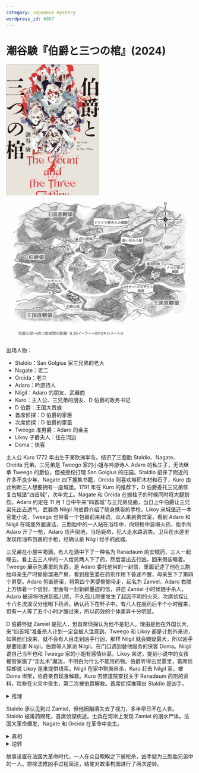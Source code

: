 ```yaml
---
category: Japanese mystery
wordpress_id: 6867
---
```


# 潮谷験『伯爵と三つの棺』(2024)

<img src=images/2024b_cover.jpg width=250/>
<img src=images/2024b_map.jpg width=500/>

出场人物：
* Staldio：San Golgius 家三兄弟的老大
* Nagate：老二
* Orcida：老三
* Adaro：吟游诗人
* Nilgil：Adaro 的朋友、武器商
* Kuro：主人公、三兄弟的朋友、D 伯爵的政务书记
* D 伯爵：王国大贵族
* 首席侦探：D 伯爵的家臣
* 次席侦探：D 伯爵的家臣
* Tweego 准男爵：Adaro 的金主
* Likoy 子爵夫人：住在河边
* Doma：侠客

主人公 Kuro 1772 年出生于某欧洲半岛，结识了三胞胎 Staldio、Nagate、Orcida 兄弟。三兄弟是 Tweego 家的小姐与吟游诗人 Adaro 的私生子，无法继承 Tweego 的爵位，但被授权打理 San Golgius 的庄园。Staldio 招徕了附近的许多不良少年，Nagate 四下搜集书籍，Orcida 则喜欢堆积木材和石子，Kuro 由此判断三人想要拥有一座城堡。1791 年在 Kuro 的推荐下，D 伯爵委托三兄弟修复古城堡“四首城”，次年完工。Nagate 和 Orcida 在搬柱子的时候同时将大腿划伤。Adaro 约定在 11 月 1 日中午来“四首城”与三兄弟见面，当日上午伯爵让三兄弟先出去透气，武器商 Nilgil 向伯爵介绍了随身携带的手枪。Likoy 来城堡还一本官能小说，Tweego 也带着一个包裹前来拜访。众人来到贵宾室，看到 Adaro 和 Nilgil 在城堡外面说话，三胞胎中的一人站在浴场中，向短枪中装填火药，抬手向 Adaro 开了一枪，Adaro 应声倒地，当场毙命，犯人走水路消失。卫兵在水道里发现用油布包裹的手枪，经确认是 Nilgil 经手的武器。

三兄弟在小屋中喝酒，有人在酒中下了一种名为 Ranadaum 的安眠药，三人一起睡去。看上去三人中的一人给另两人下了药，然后溜出去行凶，回来假装睡着。Tweego 展示包裹里的东西，是 Adaro 委托他带的一封信，里面记述了他在三胞胎母亲生产时偷偷溜进产房，看到接生婆在药剂作用下昏迷不醒，母亲生下了第四个男婴。Adaro 剪断脐带，将第四个男婴偷偷带走，起名为 Zamiel。Adaro 右膝上方绑着一个信封，里面有一封新鲜墨迹的信，讲述 Zamiel 小时候随手杀人，Adaro 被迫将他送到孤儿院，不久孤儿院便发生了起因不明的火灾。次席侦探让十八名流浪汉分组喝下药酒，确认药下在杯子中。有八人在服药后半个小时醒来，但有一人等了五个小时才醒过来，所以药效的个体差异十分明显。

D 伯爵怀疑 Zamiel 是犯人，但首席侦探认为他不是犯人，理由是他在外国长大，来“四首城”准备杀人计划一定会被人注意到。Tweego 和 Likoy 都是计划外来访，如果他们没来，就不会有人目击到凶手行凶，那样 Nilgil 就会嫌疑最大，所以凶手是要陷害 Nilgil。伯爵等人家访 Nilgil，在门口遇到替他服务的侠客 Doma。Nilgil 说自己当年也和 Tweego 家的小姐有感情纠葛。Likoy 来访，提到小说中的女孩被管家施了“淫乱术”魔法，不明白为什么不能用药物。伯爵听得云里雾里，首席侦探却说 Likoy 是来提供线索。Nilgil 在家中割腕自杀，Kuro 赶去 Nilgil 家，被 Doma 绑架，伯爵亲自现身解救。Kuro 去修道院查找关于 Ranadaum 药剂的资料，险些在火灾中丧生，第二次被伯爵解救。首席侦探推理出 Staldio 是凶手。

<details><summary>推理</summary>
Ranadaum 药效个体差异巨大，犯人为了能准确控制药量，需要先在自己身上做实验（伏线：Likoy 的提示）。夜里睡觉前的药效和白天的药效不同，为了保证准确，实验必须在白天清醒时进行。三人在小屋中昏睡了两个多小时，所以犯人白天实验时也睡了两个多小时，只有在晚餐后的酒宴期间服药，以醉酒掩饰，才能不被人怀疑。Orcida 没有参加晚宴，Nagate 负责“四首城”防御不能醉酒，所以凶手是 Staldio。
</details>

Staldio 承认见到过 Zamiel，但他因酗酒失去了视力，多半早已不在人世。Staldio 被毒药赐死，首席侦探病逝。士兵在河岸上发现 Zamiel 的溺水尸体。法国大革命爆发，Nagate 和 Orcida 在革命中丧生。

<details><summary>真相</summary>
Tweego 家小姐生下的三胞胎在小时候病逝，她委托 Nilgil 找了 Staldio、Nagate、Orcida 三兄弟冒充，继承了 San Golgius 庄园。三兄弟担心 Adaro 发现他们长得和 Zamiel 不一样，决定挑选一人将 Adaro 灭口，如果那人被抓，就将他的尸体丢入河里冒充 Zamiel（伏线：贵族会被毒药赐死，身上没有伤口），将秘密永远隐藏。Nagate 和 Orcida 为了不被选去杀人，故意在搬柱子时把大腿划伤（伏线），这样腿上有伤口就无法冒充 Zamiel。Staldio 被迫站出来当了凶手。伯爵挖开 Staldio 的墓，里面果然没有尸体。
</details>

<details><summary>逆转</summary>
绑在 Adaro 腿上的第二封信是主人公 Kuro 读完第一封信之后伪造，Kuro 就是 Adaro 的第四个儿子。Adaro 来“四首城”不是为了见三兄弟，而是为了见 Kuro。
</details>

故事设置在法国大革命时代，一人在众目睽睽之下被枪杀，凶手疑为三胞胎兄弟中的一人。排除法推凶手过程简洁，结尾对故事构图进行了两次逆转。